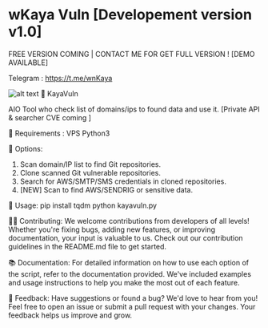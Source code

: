 # wKaya Vuln [Developement version v1.0]


FREE VERSION COMING | 
CONTACT ME FOR GET FULL VERSION ! [DEMO AVAILABLE]

Telegram : https://t.me/wnKaya


![alt text](https://gcdnb.pbrd.co/images/IboBisHE9yFQ.png?o=1)
🚀 KayaVuln

AIO Tool who check list of domains/ips to found data and use it. [Private API & searcher CVE coming ]

📝 Requirements : 
VPS
Python3

🌟 Options:
1. Scan domain/IP list to find Git repositories.
2. Clone scanned Git vulnerable repositories.
3. Search for AWS/SMTP/SMS credentials in cloned repositories.
4. [NEW] Scan to find AWS/SENDRIG or sensitive data.

🔧 Usage:
pip install tqdm
python kayavuln.py

👩‍💻 Contributing:
We welcome contributions from developers of all levels! Whether you're fixing bugs, adding new features, or improving documentation, your input is valuable to us. Check out our contribution guidelines in the README.md file to get started.

📚 Documentation:
For detailed information on how to use each option of the script, refer to the documentation provided. We've included examples and usage instructions to help you make the most out of each feature.

📢 Feedback:
Have suggestions or found a bug? We'd love to hear from you! Feel free to open an issue or submit a pull request with your changes. Your feedback helps us improve and grow.
